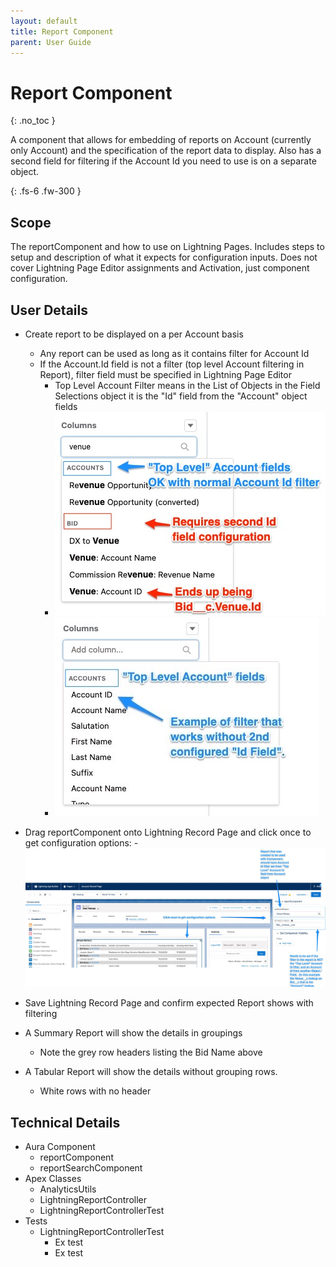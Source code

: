 ```yaml
---
layout: default
title: Report Component
parent: User Guide
---
```


# Report Component
{: .no_toc }


A component that allows for embedding of reports on Account (currently only Account) and the specification of the report data to display.   Also has a second field for filtering if the Account Id you need to use is on a separate object.

{: .fs-6 .fw-300 }

## Scope
The reportComponent and how to use on Lightning Pages.   Includes steps to setup and description of what it expects for configuration inputs.  Does not cover Lightning Page Editor assignments and Activation, just component configuration.

## User Details
- Create report to be displayed on a per Account basis
    - Any report can be used as long as it contains filter for Account Id
    - If the Account.Id field is not a filter (top level Account filtering in Report), filter field must be specified in Lightning Page Editor
        - Top Level Account Filter means in the List of Objects in the Field Selections object it is the "Id" field from the "Account" object fields
        - ![](/./assets/images/reportComponentEx1.jpg)
        - ![](/./assets/images/reportComponentEx2.jpg)
- Drag reportComponent onto Lightning Record Page and click once to get configuration options:
        - ![](/./assets/images/reportComponentOverview.jpg)

- Save Lightning Record Page and confirm expected Report shows with filtering
- A Summary Report will show the details in groupings
    - Note the grey row headers listing the Bid Name above
- A Tabular Report will show the details without grouping rows.
    - White rows with no header

## Technical Details
- Aura Component
    - reportComponent
    - reportSearchComponent
- Apex Classes
    - AnalyticsUtils
    - LightningReportController
    - LightningReportControllerTest
- Tests
    - LightningReportControllerTest
        - Ex test
        - Ex test

